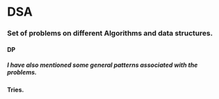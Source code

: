 # DSA
### Set of problems on different Algorithms and data structures.
#### DP
##### I have also mentioned some general patterns associated with the problems.
#### Tries.
###
